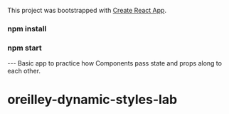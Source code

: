 This project was bootstrapped with [Create React App](https://github.com/facebook/create-react-app).


### npm install 
### npm start 


--- Basic app to practice how Components pass state and props along to each other.
# oreilley-dynamic-styles-lab

